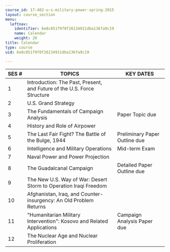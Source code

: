 ```yaml
---
course_id: 17-482-u-s-military-power-spring-2015
layout: course_section
menu:
  leftnav:
    identifier: 6e8c851f9f0f26134911dba136fa9c19
    name: Calendar
    weight: 20
title: Calendar
type: course
uid: 6e8c851f9f0f26134911dba136fa9c19

---
```


| SES # | TOPICS | KEY DATES |
| --- | --- | --- |
| 1 | Introduction: The Past, Present, and Future of the U.S. Force Structure | &nbsp; |
| 2 | U.S. Grand Strategy | &nbsp; |
| 3 | The Fundamentals of Campaign Analysis | Paper Topic due |
| 4 | History and Role of Airpower | &nbsp; |
| 5 | The Last Fair Fight? The Battle of the Bulge, 1944 | Preliminary Paper Outline due |
| 6 | Intelligence and Military Operations | Mid-term Exam |
| 7 | Naval Power and Power Projection | &nbsp; |
| 8 | The Guadalcanal Campaign | Detailed Paper Outline due |
| 9 | The New U.S. Way of War: Desert Storm to Operation Iraqi Freedom | &nbsp; |
| 10 | Afghanistan, Iraq, and Counter-insurgency: An Old Problem Returns | &nbsp; |
| 11 | "Humanitarian Military Intervention": Kosovo and Related Applications | Campaign Analysis Paper due |
| 12 | The Nuclear Age and Nuclear Proliferation |